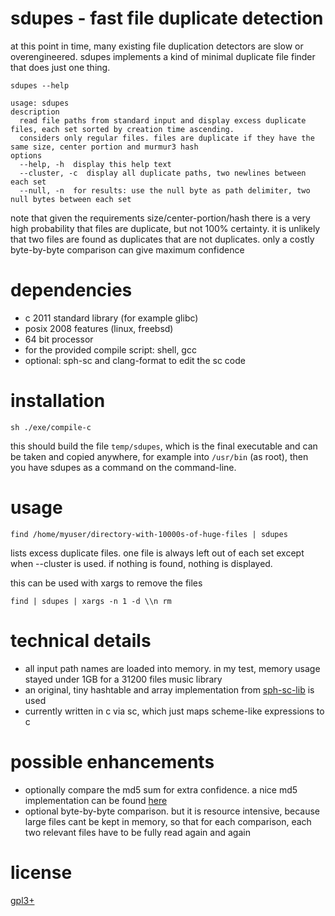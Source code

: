 # sdupes - fast file duplicate detection
at this point in time, many existing file duplication detectors are slow or overengineered. sdupes implements a kind of minimal duplicate file finder that does just one thing.

`sdupes --help`
~~~
usage: sdupes
description
  read file paths from standard input and display excess duplicate files, each set sorted by creation time ascending.
  considers only regular files. files are duplicate if they have the same size, center portion and murmur3 hash
options
  --help, -h  display this help text
  --cluster, -c  display all duplicate paths, two newlines between each set
  --null, -n  for results: use the null byte as path delimiter, two null bytes between each set
~~~

note that given the requirements size/center-portion/hash there is a very high probability that files are duplicate, but not 100% certainty. it is unlikely that two files are found as duplicates that are not duplicates. only a costly byte-by-byte comparison can give maximum confidence

# dependencies
* c 2011 standard library (for example glibc)
* posix 2008 features (linux, freebsd)
* 64 bit processor
* for the provided compile script: shell, gcc
* optional: sph-sc and clang-format to edit the sc code

# installation
~~~
sh ./exe/compile-c
~~~
this should build the file `temp/sdupes`, which is the final executable and can be taken and copied anywhere, for example into `/usr/bin` (as root), then you have sdupes as a command on the command-line.

# usage
~~~
find /home/myuser/directory-with-10000s-of-huge-files | sdupes
~~~

lists excess duplicate files. one file is always left out of each set except when --cluster is used.
if nothing is found, nothing is displayed.

this can be used with xargs to remove the files
~~~
find | sdupes | xargs -n 1 -d \\n rm
~~~

# technical details
* all input path names are loaded into memory. in my test, memory usage stayed under 1GB for a 31200 files music library
* an original, tiny hashtable and array implementation from [sph-sc-lib](https://github.com/sph-mn/sph-sc-lib) is used
* currently written in c via sc, which just maps scheme-like expressions to c

# possible enhancements
* optionally compare the md5 sum for extra confidence. a nice md5 implementation can be found [here](https://www.nayuki.io/page/fast-md5-hash-implementation-in-x86-assembly)
* optional byte-by-byte comparison. but it is resource intensive, because large files cant be kept in memory, so that for each comparison, each two relevant files have to be fully read again and again

# license
[gpl3+](https://www.gnu.org/licenses/gpl-3.0.txt)